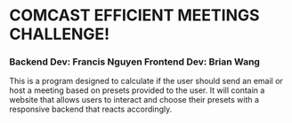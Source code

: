 # COMCAST EFFICIENT MEETINGS CHALLENGE!
### Backend Dev: Francis Nguyen   Frontend Dev: Brian Wang
This is a program designed to calculate if the user should send an email or host a meeting based on presets provided to the user.
It will contain a website that allows users to interact and choose their presets with a responsive backend that reacts accordingly.
